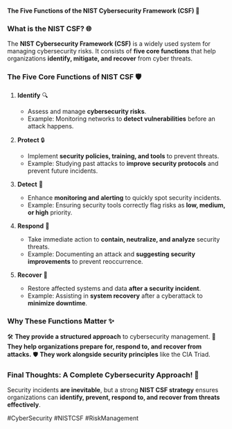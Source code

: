 **The Five Functions of the NIST Cybersecurity Framework (CSF) 🔧**

### **What is the NIST CSF? 🌐**
The **NIST Cybersecurity Framework (CSF)** is a widely used system for managing cybersecurity risks. It consists of **five core functions** that help organizations **identify, mitigate, and recover** from cyber threats.

### **The Five Core Functions of NIST CSF 🛡️**
1. **Identify** 🔍
   - Assess and manage **cybersecurity risks**.
   - Example: Monitoring networks to **detect vulnerabilities** before an attack happens.

2. **Protect** 🔒
   - Implement **security policies, training, and tools** to prevent threats.
   - Example: Studying past attacks to **improve security protocols** and prevent future incidents.

3. **Detect** 🔦
   - Enhance **monitoring and alerting** to quickly spot security incidents.
   - Example: Ensuring security tools correctly flag risks as **low, medium, or high** priority.

4. **Respond** 💪
   - Take immediate action to **contain, neutralize, and analyze** security threats.
   - Example: Documenting an attack and **suggesting security improvements** to prevent reoccurrence.

5. **Recover** 📂
   - Restore affected systems and data **after a security incident**.
   - Example: Assisting in **system recovery** after a cyberattack to **minimize downtime**.

### **Why These Functions Matter ✨**
🛠️ **They provide a structured approach** to cybersecurity management.
🏢 **They help organizations prepare for, respond to, and recover from attacks.**
🛡️ **They work alongside security principles** like the CIA Triad.

### **Final Thoughts: A Complete Cybersecurity Approach! 🚀**
Security incidents **are inevitable**, but a strong **NIST CSF strategy** ensures organizations can **identify, prevent, respond to, and recover from threats effectively**.

#CyberSecurity #NISTCSF #RiskManagement

